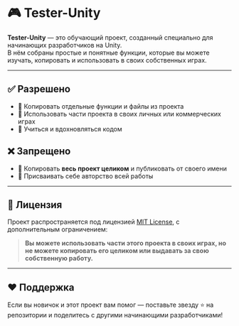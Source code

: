# 🎮 Tester-Unity

**Tester-Unity** — это обучающий проект, созданный специально для начинающих разработчиков на Unity.  
В нём собраны простые и понятные функции, которые вы можете изучать, копировать и использовать в своих собственных играх.

---

## ✅ Разрешено

- 🔹 Копировать отдельные функции и файлы из проекта
- 🔹 Использовать части проекта в своих личных или коммерческих играх
- 🔹 Учиться и вдохновляться кодом

## ❌ Запрещено

- 🔸 Копировать **весь проект целиком** и публиковать от своего имени
- 🔸 Присваивать себе авторство всей работы

---

## 📄 Лицензия

Проект распространяется под лицензией [MIT License](LICENSE), с дополнительным ограничением:

> **Вы можете использовать части этого проекта в своих играх, но не можете копировать его целиком или выдавать за свою собственную работу.**

---

## ❤️ Поддержка

Если вы новичок и этот проект вам помог — поставьте звезду ⭐ на репозитории и поделитесь с другими начинающими разработчиками!
